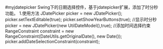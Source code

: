 #myjdatepicker
Swing下的日期选择控件，基于jdatepicker扩展，添加了时分秒功能。
1.使用方法
       JDatePicker picker = new JDatePicker();
        picker.setTextEditable(true);
        picker.setShowYearButtons(true);
        //显示时分秒
        picker = new JDatePicker(new UtilDateModel(),true);
        //添加时间选择约束
        RangeConstraint constraint = new RangeConstraint(DateUtils.getOriginalDate(), new Date());
	      picker.addDateSelectionConstraint(constraint);
